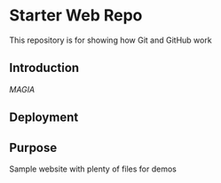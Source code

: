 # Starter Web Repo

This repository is for showing how Git and GitHub work

## Introduction

*MAGIA*

## Deployment

## Purpose

Sample website with plenty of files for demos